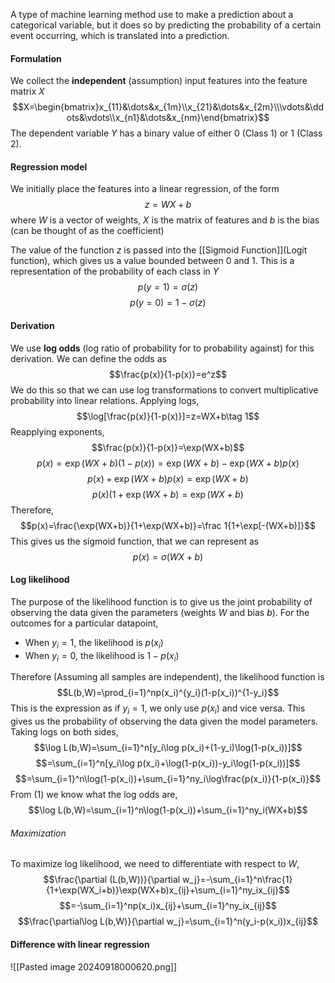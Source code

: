 A type of machine learning method use to make a prediction about a categorical variable, but it does so by predicting the probability of a certain event occurring, which is translated into a prediction. 

#### Formulation
We collect the **independent** (assumption) input features into the feature matrix $X$$$X=\begin{bmatrix}x_{11}&\dots&x_{1m}\\x_{21}&\dots&x_{2m}\\\vdots&\ddots&\vdots\\x_{n1}&\dots&x_{nm}\end{bmatrix}$$
The dependent variable $Y$ has a binary value of either 0 (Class 1) or 1 (Class 2). 

#### Regression model
We initially place the features into a linear regression, of the form $$z=WX+b$$where $W$ is a vector of weights, $X$ is the matrix of features and $b$ is the bias (can be thought of as the coefficient)

The value of the function $z$ is passed into the [[Sigmoid Function]](Logit function), which gives us a value bounded between 0 and 1. This is a representation of the probability of each class in $Y$$$p(y=1)=\sigma(z)$$$$p(y=0)=1-\sigma(z)$$
#### Derivation
We use **log odds** (log ratio of probability for to probability against) for this derivation. We can define the odds as $$\frac{p(x)}{1-p(x)}=e^z$$We do this so that we can use log transformations to convert multiplicative probability into linear relations. Applying logs, $$\log[\frac{p(x)}{1-p(x)}]=z=WX+b\tag 1$$Reapplying exponents, $$\frac{p(x)}{1-p(x)}=\exp(WX+b)$$$$p(x)=\exp(WX+b)(1-p(x))=\exp(WX+b)-\exp(WX+b)p(x)$$$$p(x)+\exp(WX+b)p(x)=\exp(WX+b)$$$$p(x)(1+\exp(WX+b)=\exp(WX+b)$$Therefore, $$p(x)=\frac{\exp(WX+b)}{1+\exp(WX+b)}=\frac 1{1+\exp[-(WX+b)]}$$This gives us the sigmoid function, that we can represent as $$p(x)=\sigma(WX+b)$$
#### Log likelihood
The purpose of the likelihood function is to give us the joint probability of observing the data given the parameters (weights $W$ and bias $b$). For the outcomes for a particular datapoint, 
- When $y_i=1$, the likelihood is $p(x_i)$
- When $y_i=0$, the likelihood is $1-p(x_i)$

Therefore (Assuming all samples are independent), the likelihood function is $$L(b,W)=\prod_{i=1}^np(x_i)^{y_i}(1-p(x_i))^{1-y_i}$$This is the expression as if $y_i=1$, we only use $p(x_i)$ and vice versa. This gives us the probability of observing the data given the model parameters. Taking logs on both sides, $$\log L(b,W)=\sum_{i=1}^n[y_i\log p(x_i)+(1-y_i)\log(1-p(x_i))]$$$$=\sum_{i=1}^n[y_i\log p(x_i)+\log(1-p(x_i))-y_i\log(1-p(x_i))]$$$$=\sum_{i=1}^n\log(1-p(x_i))+\sum_{i=1}^ny_i\log\frac{p(x_i)}{1-p(x_i)}$$From (1) we know what the log odds are, $$\log L(b,W)=\sum_{i=1}^n\log(1-p(x_i))+\sum_{i=1}^ny_i(WX+b)$$
###### Maximization
To maximize log likelihood, we need to differentiate with respect to $W$, $$\frac{\partial 
(L(b,W))}{\partial w_j}=-\sum_{i=1}^n\frac{1}{1+\exp(WX_i+b)}\exp(WX+b)x_{ij}+\sum_{i=1}^ny_ix_{ij}$$$$=-\sum_{i=1}^np(x_i)x_{ij}+\sum_{i=1}^ny_ix_{ij}$$$$\frac{\partial\log L(b,W)}{\partial w_j}=\sum_{i=1}^n(y_i-p(x_i))x_{ij}$$
#### Difference with linear regression
![[Pasted image 20240918000620.png]]
